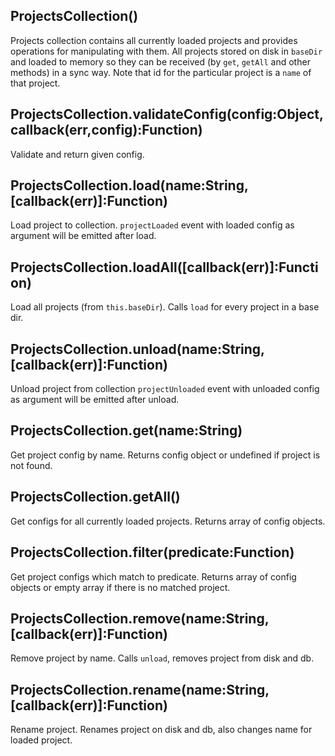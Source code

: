 
## ProjectsCollection()

  Projects collection contains all currently loaded projects and provides
  operations for manipulating with them.
  All projects stored on disk in `baseDir` and loaded to memory so
  they can be received (by `get`, `getAll` and other methods) in a sync way.
  Note that id for the particular project is a `name` of that project.

## ProjectsCollection.validateConfig(config:Object, callback(err,config):Function)

  Validate and return given config.

## ProjectsCollection.load(name:String, [callback(err)]:Function)

  Load project to collection.
  `projectLoaded` event with loaded config as argument will be emitted after
  load.

## ProjectsCollection.loadAll([callback(err)]:Function)

  Load all projects (from `this.baseDir`).
  Calls `load` for every project in a base dir.

## ProjectsCollection.unload(name:String, [callback(err)]:Function)

  Unload project from collection
  `projectUnloaded` event with unloaded config as argument will be emitted
  after unload.

## ProjectsCollection.get(name:String)

  Get project config by name.
  Returns config object or undefined if project is not found.

## ProjectsCollection.getAll()

  Get configs for all currently loaded projects.
  Returns array of config objects.

## ProjectsCollection.filter(predicate:Function)

  Get project configs which match to predicate.
  Returns array of config objects or empty array if there is no matched
  project.

## ProjectsCollection.remove(name:String, [callback(err)]:Function)

  Remove project by name.
  Calls `unload`, removes project from disk and db.

## ProjectsCollection.rename(name:String, [callback(err)]:Function)

  Rename project.
  Renames project on disk and db, also changes name for loaded project.
